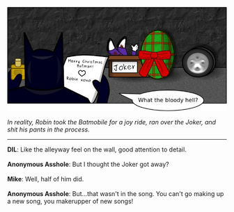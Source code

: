 <!--
.. title: Jingle Bells...
.. slug: jingle-bells
.. date: 2010/12/25 00:00:00
.. tags: 
.. link: 
.. description: 
-->

<a href='jingle-bells.html' title='View comments'>
<img class='comic' src='../assets/comics/20101225.jpg' />
</a>

<em>In reality, Robin took the Batmobile for a joy ride, ran over the Joker, and shit his pants in the process.</em>

<!-- TEASER_END -->
<hr />

<div class='comments'>
<b>DIL</b>: Like the alleyway feel on the wall, good attention to detail.<br /><br />
<b>Anonymous Asshole</b>: But I thought the Joker got away?<br /><br />
<b>Mike</b>: Well, half of him did.<br /><br />
<b>Anonymous Asshole</b>: But...that wasn't in the song. You can't go making up a new song, you makerupper of new songs!<br /><br />
</div>

